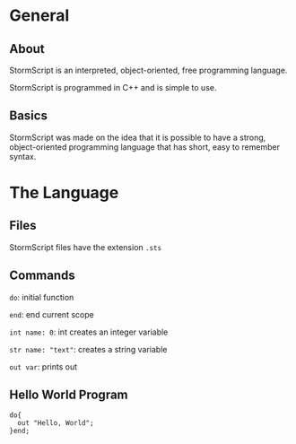 # General

## About

StormScript is an interpreted, object-oriented, free programming language. 

StormScript is programmed in C++ and is simple to use.

## Basics

StormScript was made on the idea that it is possible to have a strong, object-oriented programming language that has short, easy to remember syntax.

# The Language

## Files

StormScript files have the extension `.sts`

## Commands

`do`: initial function

`end`: end current scope

`int name: 0`: int creates an integer variable

`str name: "text"`: creates a string variable

`out var`: prints out

## Hello World Program

```
do{
  out "Hello, World";
}end;
```
